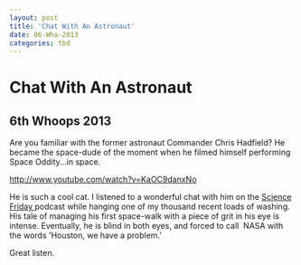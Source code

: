 ```yaml
---
layout: post
title: 'Chat With An Astronaut'
date: 06-Wha-2013
categories: tbd
---
```


# Chat With An Astronaut

## 6th Whoops 2013

Are you familiar with the former astronaut Commander Chris Hadfield? He became the space-dude of the moment when he filmed himself performing Space Oddity...in space.

http://www.youtube.com/watch?v=KaOC9danxNo

He is such a cool cat. I listened to a wonderful chat with him on the <a href="http://www.sciencefriday.com/segment/11/01/2013/chris-hadfield-s-lessons-from-life-in-orbit.html">Science Friday </a>podcast while hanging one of my thousand recent loads of washing. His tale of managing his first space-walk with a piece of grit in his eye is intense. Eventually,   he is blind in both eyes, and forced to call  NASA with the words 'Houston, we have a problem.'

Great listen.

 

 
